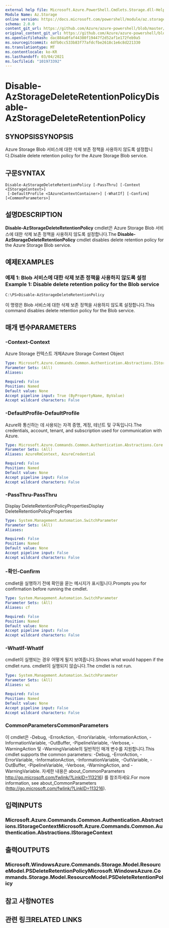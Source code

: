 ```yaml
---
external help file: Microsoft.Azure.PowerShell.Cmdlets.Storage.dll-Help.xml
Module Name: Az.Storage
online version: https://docs.microsoft.com/powershell/module/az.storage/disable-azstoragedeleteretentionpolicy
schema: 2.0.0
content_git_url: https://github.com/Azure/azure-powershell/blob/master/src/Storage/Storage.Management/help/Disable-AzStorageDeleteRetentionPolicy.md
original_content_git_url: https://github.com/Azure/azure-powershell/blob/master/src/Storage/Storage.Management/help/Disable-AzStorageDeleteRetentionPolicy.md
ms.openlocfilehash: dac884a0faf44380f19447f2d52af1e172feb9a5
ms.sourcegitcommit: 4dfb0cc533b83f77afdcfbe2618c1e6c8d221330
ms.translationtype: MT
ms.contentlocale: ko-KR
ms.lasthandoff: 03/04/2021
ms.locfileid: "101973392"
---
```

# <span data-ttu-id="1d7fe-101">Disable-AzStorageDeleteRetentionPolicy</span><span class="sxs-lookup"><span data-stu-id="1d7fe-101">Disable-AzStorageDeleteRetentionPolicy</span></span>

## <span data-ttu-id="1d7fe-102">SYNOPSIS</span><span class="sxs-lookup"><span data-stu-id="1d7fe-102">SYNOPSIS</span></span>
<span data-ttu-id="1d7fe-103">Azure Storage Blob 서비스에 대한 삭제 보존 정책을 사용하지 않도록 설정합니다.</span><span class="sxs-lookup"><span data-stu-id="1d7fe-103">Disable delete retention policy  for the Azure Storage Blob service.</span></span>

## <span data-ttu-id="1d7fe-104">구문</span><span class="sxs-lookup"><span data-stu-id="1d7fe-104">SYNTAX</span></span>

```
Disable-AzStorageDeleteRetentionPolicy [-PassThru] [-Context <IStorageContext>]
 [-DefaultProfile <IAzureContextContainer>] [-WhatIf] [-Confirm] [<CommonParameters>]
```

## <span data-ttu-id="1d7fe-105">설명</span><span class="sxs-lookup"><span data-stu-id="1d7fe-105">DESCRIPTION</span></span>
<span data-ttu-id="1d7fe-106">**Disable-AzStorageDeleteRetentionPolicy** cmdlet은 Azure Storage Blob 서비스에 대한 삭제 보존 정책을 사용하지 않도록 설정합니다.</span><span class="sxs-lookup"><span data-stu-id="1d7fe-106">The **Disable-AzStorageDeleteRetentionPolicy** cmdlet disables delete retention policy for the Azure Storage Blob service.</span></span>

## <span data-ttu-id="1d7fe-107">예제</span><span class="sxs-lookup"><span data-stu-id="1d7fe-107">EXAMPLES</span></span>

### <span data-ttu-id="1d7fe-108">예제 1: Blob 서비스에 대한 삭제 보존 정책을 사용하지 않도록 설정</span><span class="sxs-lookup"><span data-stu-id="1d7fe-108">Example 1: Disable delete retention policy for the Blob service</span></span>
```
C:\PS>Disable-AzStorageDeleteRetentionPolicy
```

<span data-ttu-id="1d7fe-109">이 명령은 Blob 서비스에 대한 삭제 보존 정책을 사용하지 않도록 설정합니다.</span><span class="sxs-lookup"><span data-stu-id="1d7fe-109">This command disables delete retention policy for the Blob service.</span></span>

## <span data-ttu-id="1d7fe-110">매개 변수</span><span class="sxs-lookup"><span data-stu-id="1d7fe-110">PARAMETERS</span></span>

### <span data-ttu-id="1d7fe-111">-Context</span><span class="sxs-lookup"><span data-stu-id="1d7fe-111">-Context</span></span>
<span data-ttu-id="1d7fe-112">Azure Storage 컨텍스트 개체</span><span class="sxs-lookup"><span data-stu-id="1d7fe-112">Azure Storage Context Object</span></span>

```yaml
Type: Microsoft.Azure.Commands.Common.Authentication.Abstractions.IStorageContext
Parameter Sets: (All)
Aliases:

Required: False
Position: Named
Default value: None
Accept pipeline input: True (ByPropertyName, ByValue)
Accept wildcard characters: False
```

### <span data-ttu-id="1d7fe-113">-DefaultProfile</span><span class="sxs-lookup"><span data-stu-id="1d7fe-113">-DefaultProfile</span></span>
<span data-ttu-id="1d7fe-114">Azure와 통신하는 데 사용되는 자격 증명, 계정, 테넌트 및 구독입니다.</span><span class="sxs-lookup"><span data-stu-id="1d7fe-114">The credentials, account, tenant, and subscription used for communication with Azure.</span></span>

```yaml
Type: Microsoft.Azure.Commands.Common.Authentication.Abstractions.Core.IAzureContextContainer
Parameter Sets: (All)
Aliases: AzureRmContext, AzureCredential

Required: False
Position: Named
Default value: None
Accept pipeline input: False
Accept wildcard characters: False
```

### <span data-ttu-id="1d7fe-115">-PassThru</span><span class="sxs-lookup"><span data-stu-id="1d7fe-115">-PassThru</span></span>
<span data-ttu-id="1d7fe-116">Display DeleteRetentionPolicyProperties</span><span class="sxs-lookup"><span data-stu-id="1d7fe-116">Display DeleteRetentionPolicyProperties</span></span>

```yaml
Type: System.Management.Automation.SwitchParameter
Parameter Sets: (All)
Aliases:

Required: False
Position: Named
Default value: None
Accept pipeline input: False
Accept wildcard characters: False
```

### <span data-ttu-id="1d7fe-117">-확인</span><span class="sxs-lookup"><span data-stu-id="1d7fe-117">-Confirm</span></span>
<span data-ttu-id="1d7fe-118">cmdlet을 실행하기 전에 확인을 묻는 메시지가 표시됩니다.</span><span class="sxs-lookup"><span data-stu-id="1d7fe-118">Prompts you for confirmation before running the cmdlet.</span></span>

```yaml
Type: System.Management.Automation.SwitchParameter
Parameter Sets: (All)
Aliases: cf

Required: False
Position: Named
Default value: None
Accept pipeline input: False
Accept wildcard characters: False
```

### <span data-ttu-id="1d7fe-119">-WhatIf</span><span class="sxs-lookup"><span data-stu-id="1d7fe-119">-WhatIf</span></span>
<span data-ttu-id="1d7fe-120">cmdlet이 실행되는 경우 어떻게 될지 보여줍니다.</span><span class="sxs-lookup"><span data-stu-id="1d7fe-120">Shows what would happen if the cmdlet runs.</span></span>
<span data-ttu-id="1d7fe-121">cmdlet이 실행되지 않습니다.</span><span class="sxs-lookup"><span data-stu-id="1d7fe-121">The cmdlet is not run.</span></span>

```yaml
Type: System.Management.Automation.SwitchParameter
Parameter Sets: (All)
Aliases: wi

Required: False
Position: Named
Default value: None
Accept pipeline input: False
Accept wildcard characters: False
```

### <span data-ttu-id="1d7fe-122">CommonParameters</span><span class="sxs-lookup"><span data-stu-id="1d7fe-122">CommonParameters</span></span>
<span data-ttu-id="1d7fe-123">이 cmdlet은 -Debug, -ErrorAction, -ErrorVariable, -InformationAction, -InformationVariable, -OutBuffer, -PipelineVariable, -Verbose, -WarningAction 및 -WarningVariable의 일반적인 매개 변수를 지원합니다.</span><span class="sxs-lookup"><span data-stu-id="1d7fe-123">This cmdlet supports the common parameters: -Debug, -ErrorAction, -ErrorVariable, -InformationAction, -InformationVariable, -OutVariable, -OutBuffer, -PipelineVariable, -Verbose, -WarningAction, and -WarningVariable.</span></span> <span data-ttu-id="1d7fe-124">자세한 내용은 about_CommonParameters http://go.microsoft.com/fwlink/?LinkID=113216) 를 참조하세요.</span><span class="sxs-lookup"><span data-stu-id="1d7fe-124">For more information, see about_CommonParameters (http://go.microsoft.com/fwlink/?LinkID=113216).</span></span>

## <span data-ttu-id="1d7fe-125">입력</span><span class="sxs-lookup"><span data-stu-id="1d7fe-125">INPUTS</span></span>

### <span data-ttu-id="1d7fe-126">Microsoft.Azure.Commands.Common.Authentication.Abstractions.IStorageContext</span><span class="sxs-lookup"><span data-stu-id="1d7fe-126">Microsoft.Azure.Commands.Common.Authentication.Abstractions.IStorageContext</span></span>

## <span data-ttu-id="1d7fe-127">출력</span><span class="sxs-lookup"><span data-stu-id="1d7fe-127">OUTPUTS</span></span>

### <span data-ttu-id="1d7fe-128">Microsoft.WindowsAzure.Commands.Storage.Model.ResourceModel.PSDeleteRetentionPolicy</span><span class="sxs-lookup"><span data-stu-id="1d7fe-128">Microsoft.WindowsAzure.Commands.Storage.Model.ResourceModel.PSDeleteRetentionPolicy</span></span>

## <span data-ttu-id="1d7fe-129">참고 사항</span><span class="sxs-lookup"><span data-stu-id="1d7fe-129">NOTES</span></span>

## <span data-ttu-id="1d7fe-130">관련 링크</span><span class="sxs-lookup"><span data-stu-id="1d7fe-130">RELATED LINKS</span></span>
